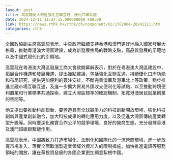 ```yaml
---
layout: post
title: 高雲龍促大灣區強化互聯互通　優化口岸功能
date: 2024-12-11 11:27:15.000000000 +08:00
link: https://news.rthk.hk/rthk/ch/component/k2/1782964-20241211.htm
categories: rthk
---
```


全國政協副主席高雲龍表示，中央政府繼續支持香港和澳門更好地融入國家發展大格局，推動粵港澳大灣區建設，成為新發展格局的戰略支點，高品質發展的示範地以及中國式現代化的引領地。

高雲龍在粵港澳大灣區發展工商大會致開幕辭表示，對於在粵港澳大灣區建設中，拓展合作機遇和發展機遇，提出幾點建議，包括強化互聯互通，持續優化口岸功能和布局研究，提供更加便利的簽注安排，不斷完善澳車及港車北上等政策，穩步推進金融市場互聯互通，及進一步擴大貿易外匯收支便利化等試點，以至推動跨境便利置業和行業標準共通探索，建立大灣區標準的確認機制，拓寬港澳居民就業創業的空間等。

他又提出要推動科創聯動，要營造具有全球競爭力的科技創新開放環境，強化科技創新與產業創新融合，加大科技成果的轉化應用力度，以及促進大灣區傳統產業轉型升級等。同時要深化務實合作公平的競爭環境，良好的營商生態，充分發揮香港及澳門超級聯繫鏈作用。

高雲龍表示，中國將致力打造市場化、法制化和國際化的一流營商環境，進一步放寬市場准入，落實全面取消製造業領域外資准入的限制措施，加快推進電訊等服務領域的開放，讓在華投資發展的各國企業更加願意紮根中國。

